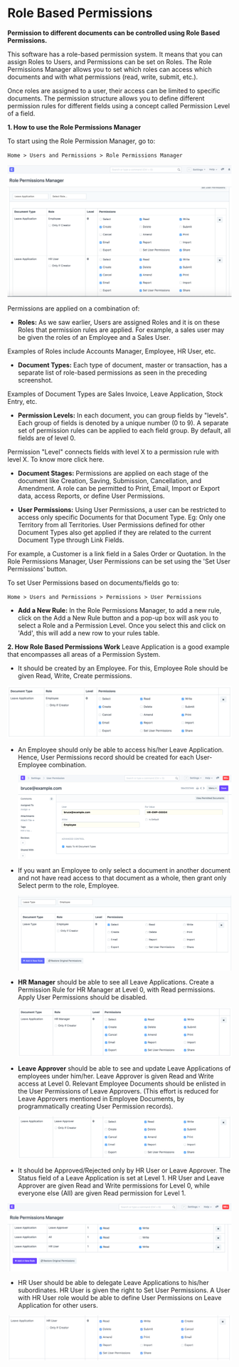 # Role Based Permissions 

**Permission to different documents can be controlled using Role Based Permissions.**

This software has a role-based permission system. It means that you can assign Roles to Users, and Permissions can be set on Roles. The Role Permissions Manager allows you to set which roles can access which documents and with what permissions (read, write, submit, etc.).

Once roles are assigned to a user, their access can be limited to specific documents. The permission structure allows you to define different permission rules for different fields using a concept called Permission Level of a field.

**1. How to use the Role Permissions Manager** 

To start using the Role Permission Manager, go to:

`Home > Users and Permissions > Role Permissions Manager`

  ![Role Permissions Manager](../Images/setting-up-permissions-leave-application.png)

Permissions are applied on a combination of:

* **Roles:** As we saw earlier, Users are assigned Roles and it is on these Roles that permission rules are applied. For example, a sales user may be given the roles of an Employee and a Sales User.

Examples of Roles include Accounts Manager, Employee, HR User, etc.

* **Document Types:** Each type of document, master or transaction, has a separate list of role-based permissions as seen in the preceding screenshot.

Examples of Document Types are Sales Invoice, Leave Application, Stock Entry, etc.

* **Permission Levels:** In each document, you can group fields by "levels". Each group of fields is denoted by a unique number (0 to 9). A separate set of permission rules can be applied to each field group. By default, all fields are of level 0.

Permission "Level" connects fields with level X to a permission rule with level X. To know more click here.

* **Document Stages:** Permissions are applied on each stage of the document like Creation, Saving, Submission, Cancellation, and Amendment. A role can be permitted to Print, Email, Import or Export data, access Reports, or define User Permissions.

* **User Permissions:** Using User Permissions, a user can be restricted to access only specific Documents for that Document Type. Eg: Only one Territory from all Territories. User Permissions defined for other Document Types also get applied if they are related to the current Document Type through Link Fields.

For example, a Customer is a link field in a Sales Order or Quotation. In the Role Permissions Manager, User Permissions can be set using the 'Set User Permissions' button.

To set User Permissions based on documents/fields go to:

`Home > Users and Permissions > Permissions > User Permissions`

 * **Add a New Rule:** In the Role Permissions Manager, to add a new rule, click on the Add a New Rule button and a pop-up box will ask you to select a Role and a Permission Level. Once you select this and click on 'Add', this will add a new row to your rules table.

**2. How Role Based Permissions Work** 
Leave Application is a good example that encompasses all areas of a Permission System.

* It should be created by an Employee. For this, Employee Role should be given Read, Write, Create permissions.
 
 ![Setup permissions employee role](../Images/setting-up-permissions-employee-role.png)

* An Employee should only be able to access his/her Leave Application. Hence, User Permissions record should be created for each User-Employee combination.

  ![Limiting access to Leave Applications for a user with Employee Role via User Permissions Manager](../Images/setting-up-permissions-employee-user-permissions.png)

* If you want an Employee to only select a document in another document and not have read access to that document as a whole, then grant only Select perm to the role, Employee.

  ![Limiting access to Leave Applications for a user with Employee Role via User Permissions Manager](../Images/setting-up-select-permissions-employee.png)

* **HR Manager** should be able to see all Leave Applications. Create a Permission Rule for HR Manager at Level 0, with Read permissions. Apply User Permissions should be disabled.

  ![Giving Submit and Cancel permissions to HR Manager for Leave Applications. 'Apply User Permissions' is unchecked to give full access.](../Images/setting-up-permissions-hr-manager-role.png)

* **Leave Approver** should be able to see and update Leave Applications of employees under him/her. Leave Approver is given Read and Write access at Level 0. Relevant Employee Documents should be enlisted in the User Permissions of Leave Approvers. (This effort is reduced for Leave Approvers mentioned in Employee Documents, by programmatically creating User Permission records).

  ![Giving Read, Write and Submit permissions to Leave Approver for Leave Applications.'Apply User Permissions' is checked to limit access based on Employee.](../Images/setting-up-permissions-leave-approver-role.png)

* It should be Approved/Rejected only by HR User or Leave Approver. The Status field of a Leave Application is set at Level 1. HR User and Leave Approver are given Read and Write permissions for Level 0, while everyone else (All) are given Read permission for Level 1.

 ![Limiting read access for a set of fields to certain Roles](../Images/setting-up-permissions-level-1.png)

* HR User should be able to delegate Leave Applications to his/her subordinates. HR User is given the right to Set User Permissions. A User with HR User role would be able to define User Permissions on Leave Application for other users.

 ![Let HR User delegate access to Leave Applications by checking 'Set User Permissions'. This will allow HR User to access User Permissions Manager for 'Leave Application'](../Images/setting-up-permissions-hr-user-role.png)

